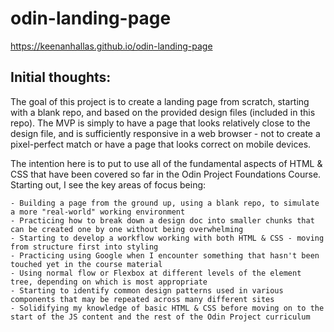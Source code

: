 # odin-landing-page

https://keenanhallas.github.io/odin-landing-page

## Initial thoughts:

The goal of this project is to create a landing page from scratch, starting with a blank repo, and based on the provided design files (included in this repo). The MVP is simply to have a page that looks relatively close to the design file, and is sufficiently responsive in a web browser - not to create a pixel-perfect match or have a page that looks correct on mobile devices.

The intention here is to put to use all of the fundamental aspects of HTML & CSS that have been covered so far in the Odin Project Foundations Course. Starting out, I see the key areas of focus being:

    - Building a page from the ground up, using a blank repo, to simulate a more "real-world" working environment
    - Practicing how to break down a design doc into smaller chunks that can be created one by one without being overwhelming
    - Starting to develop a workflow working with both HTML & CSS - moving from structure first into styling
    - Practicing using Google when I encounter something that hasn't been touched yet in the course material
    - Using normal flow or Flexbox at different levels of the element tree, depending on which is most appropriate
    - Starting to identify common design patterns used in various components that may be repeated across many different sites
    - Solidifying my knowledge of basic HTML & CSS before moving on to the start of the JS content and the rest of the Odin Project curriculum

